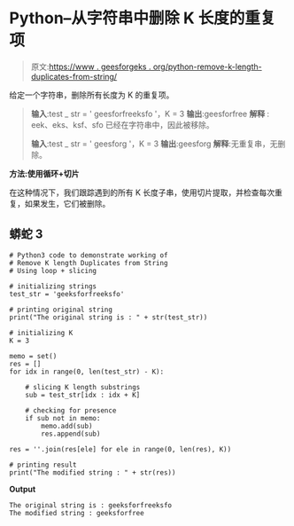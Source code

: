 # Python–从字符串中删除 K 长度的重复项

> 原文:[https://www . geesforgeks . org/python-remove-k-length-duplicates-from-string/](https://www.geeksforgeeks.org/python-remove-k-length-duplicates-from-string/)

给定一个字符串，删除所有长度为 K 的重复项。

> **输入**:test _ str = ' geesforfreeksfo '，K = 3
> **输出**:geesforfree
> **解释** : eek、eks、ksf、sfo 已经在字符串中，因此被移除。
> 
> **输入**:test _ str = ' geesforg '，K = 3
> **输出**:geesforg
> **解释**:无重复串，无删除。

**方法:使用循环+切片**

在这种情况下，我们跟踪遇到的所有 K 长度子串，使用切片提取，并检查每次重复，如果发生，它们被删除。

## 蟒蛇 3

```
# Python3 code to demonstrate working of 
# Remove K length Duplicates from String
# Using loop + slicing 

# initializing strings
test_str = 'geeksforfreeksfo'

# printing original string
print("The original string is : " + str(test_str))

# initializing K 
K = 3

memo = set()
res = []
for idx in range(0, len(test_str) - K):

    # slicing K length substrings
    sub = test_str[idx : idx + K]

    # checking for presence
    if sub not in memo:
        memo.add(sub)
        res.append(sub)

res = ''.join(res[ele] for ele in range(0, len(res), K))

# printing result 
print("The modified string : " + str(res)) 
```

**Output**

```
The original string is : geeksforfreeksfo
The modified string : geeksforfree

```